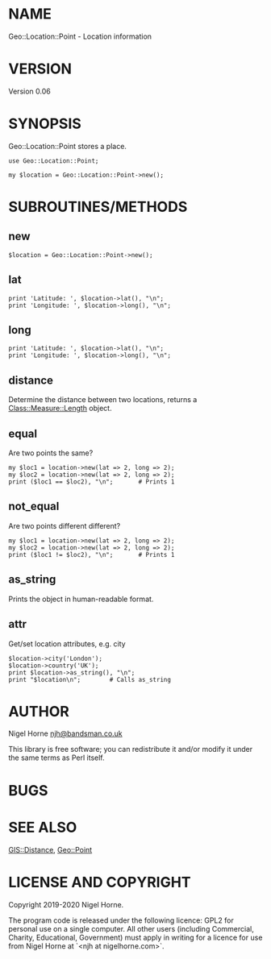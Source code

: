 # NAME

Geo::Location::Point - Location information

# VERSION

Version 0.06

# SYNOPSIS

Geo::Location::Point stores a place.

    use Geo::Location::Point;

    my $location = Geo::Location::Point->new();

# SUBROUTINES/METHODS

## new

    $location = Geo::Location::Point->new();

## lat

    print 'Latitude: ', $location->lat(), "\n";
    print 'Longitude: ', $location->long(), "\n";

## long

    print 'Latitude: ', $location->lat(), "\n";
    print 'Longitude: ', $location->long(), "\n";

## distance

Determine the distance between two locations,
returns a [Class::Measure::Length](https://metacpan.org/pod/Class%3A%3AMeasure%3A%3ALength) object.

## equal

Are two points the same?

    my $loc1 = location->new(lat => 2, long => 2);
    my $loc2 = location->new(lat => 2, long => 2);
    print ($loc1 == $loc2), "\n";       # Prints 1

## not\_equal

Are two points different different?

    my $loc1 = location->new(lat => 2, long => 2);
    my $loc2 = location->new(lat => 2, long => 2);
    print ($loc1 != $loc2), "\n";       # Prints 1

## as\_string

Prints the object in human-readable format.

## attr

Get/set location attributes, e.g. city

    $location->city('London');
    $location->country('UK');
    print $location->as_string(), "\n";
    print "$location\n";        # Calls as_string

# AUTHOR

Nigel Horne <njh@bandsman.co.uk>

This library is free software; you can redistribute it and/or modify
it under the same terms as Perl itself.

# BUGS

# SEE ALSO

[GIS::Distance](https://metacpan.org/pod/GIS%3A%3ADistance),
[Geo::Point](https://metacpan.org/pod/Geo%3A%3APoint)

# LICENSE AND COPYRIGHT

Copyright 2019-2020 Nigel Horne.

The program code is released under the following licence: GPL2 for personal use on a single computer.
All other users (including Commercial, Charity, Educational, Government)
must apply in writing for a licence for use from Nigel Horne at \`&lt;njh at nigelhorne.com>\`.

